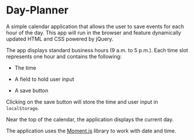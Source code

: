 # Day-Planner

A simple calendar application that allows the user to save events for each hour of the day. This app will run in the browser and feature dynamically updated HTML and CSS powered by jQuery.

The app displays standard business hours (9 a.m. to 5 p.m.). Each time slot represents one hour and contains the following:

* The time

* A field to hold user input

* A save button

Clicking on the save button will store the time and user input in `localStorage`.

Near the top of the calendar, the application displays the current day. 

The application uses the [Moment.js](https://momentjs.com/) library to work with date and time.
